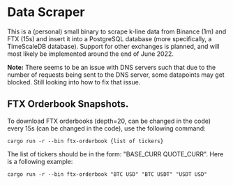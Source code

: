 # Data Scraper

This is a (personal) small binary to scrape k-line data from Binance (1m) and FTX (15s) and insert it into a PostgreSQL database (more specifically, a TimeScaleDB database). Support for other exchanges is planned, and will most likely be implemented around the end of June 2022.

**Note:** There seems to be an issue with DNS servers such that due to the number of requests being sent to the DNS server, some datapoints may get blocked. Still looking into how to fix that issue.

## FTX Orderbook Snapshots.

To download FTX orderbooks (depth=20, can be changed in the code) every 15s (can be changed in the code), use the following command:

```shell
cargo run -r --bin ftx-orderbook {list of tickers}
```

The list of tickers should be in the form: "BASE_CURR QUOTE_CURR". Here is a following example:

```shell
cargo run -r --bin ftx-orderbook "BTC USD" "BTC USDT" "USDT USD"
```
